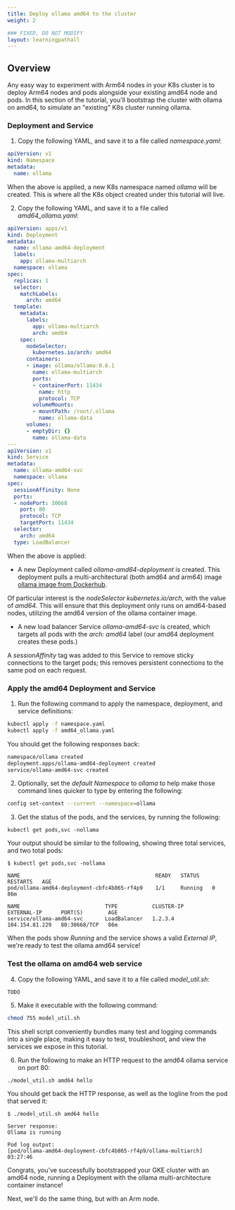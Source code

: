 ```yaml
---
title: Deploy ollama amd64 to the cluster
weight: 2

### FIXED, DO NOT MODIFY
layout: learningpathall
---
```


## Overview

Any easy way to experiment with Arm64 nodes in your K8s cluster is to deploy Arm64 nodes and pods alongside your existing amd64 node and pods. In this section of the tutorial, you'll bootstrap the cluster with ollama on amd64, to simulate an "existing" K8s cluster running ollama.

### Deployment and Service


1. Copy the following YAML, and save it to a file called *namespace.yaml*:

```yaml
apiVersion: v1
kind: Namespace
metadata:
  name: ollama
```

When the above is applied, a new K8s namespace named *ollama* will be created.  This is where all the K8s object created under this tutorial will live.

2. Copy the following YAML, and save it to a file called *amd64_ollama.yaml*:

```yaml
apiVersion: apps/v1
kind: Deployment
metadata:
  name: ollama-amd64-deployment
  labels:
    app: ollama-multiarch
  namespace: ollama
spec:
  replicas: 1
  selector:
    matchLabels:
      arch: amd64
  template:
    metadata:
      labels:
        app: ollama-multiarch
        arch: amd64
    spec:
      nodeSelector:
        kubernetes.io/arch: amd64
      containers:
      - image: ollama/ollama:0.6.1
        name: ollama-multiarch
        ports:
        - containerPort: 11434
          name: http
          protocol: TCP
        volumeMounts:
        - mountPath: /root/.ollama
          name: ollama-data
      volumes:
      - emptyDir: {}
        name: ollama-data
---
apiVersion: v1
kind: Service
metadata:
  name: ollama-amd64-svc
  namespace: ollama
spec:
  sessionAffinity: None
  ports:
  - nodePort: 30668
    port: 80
    protocol: TCP
    targetPort: 11434
  selector:
    arch: amd64
  type: LoadBalancer
```

When the above is applied:

* A new Deployment called *ollama-amd64-deployment* is created.  This deployment pulls a multi-architectural (both amd64 and arm64) image [ollama image from Dockerhub](https://hub.docker.com/layers/ollama/ollama/0.6.1/images/sha256-28b909914d4e77c96b1c57dea199c60ec12c5050d08ed764d9c234ba2944be63).

Of particular interest is the *nodeSelector* *kubernetes.io/arch*, with the value of *amd64*.  This will ensure that this deployment only runs on amd64-based nodes, utilizing the amd64 version of the ollama container image. 

* A new load balancer Service *ollama-amd64-svc* is created, which targets all pods with the *arch: amd64* label (our amd64 deployment creates these pods.)

A *sessionAffinity* tag was added to this Service to remove sticky connections to the target pods; this removes persistent connections to the same pod on each request.

### Apply the amd64 Deployment and Service

1. Run the following command to apply the namespace, deployment, and service definitions:

```bash
kubectl apply -f namespace.yaml
kubectl apply -f amd64_ollama.yaml
```

You should get the following responses back:

```bash
namespace/ollama created
deployment.apps/ollama-amd64-deployment created
service/ollama-amd64-svc created
```
2. Optionally, set the *default Namespace* to *ollama* to help make those command lines quicker to type by entering the following:

```bash
config set-context --current --namespace=ollama
```

3. Get the status of the pods, and the services, by running the following:

```commandline
kubectl get pods,svc -nollama 
```

Your output should be similar to the following, showing three total services, and two total pods:

```commandline
$ kubectl get pods,svc -nollama

NAME                                           READY   STATUS    RESTARTS   AGE
pod/ollama-amd64-deployment-cbfc4b865-rf4p9    1/1     Running   0          86m

NAME                           TYPE           CLUSTER-IP       EXTERNAL-IP      PORT(S)        AGE
service/ollama-amd64-svc       LoadBalancer   1.2.3.4          104.154.81.229   80:30668/TCP   86m
```

When the pods show *Running* and the service shows a valid *External IP*, we're ready to test the ollama amd64 service!

### Test the ollama on amd64 web service 

4. Copy the following YAML, and save it to a file called *model_util.sh*:

```bash
TODO
```

5. Make it executable with the following command:

```bash
chmod 755 model_util.sh
```

This shell script conveniently bundles many test and logging commands into a single place, making it easy to test, troubleshoot, and view the services we expose in this tutorial. 

6. Run the following to make an HTTP request to the amd64 ollama service on port 80:

```commandline
./model_util.sh amd64 hello
```

You should get back the HTTP response, as well as the logline from the pod that served it:

```commandline
$ ./model_util.sh amd64 hello

Server response:
Ollama is running

Pod log output:
[pod/ollama-amd64-deployment-cbfc4b865-rf4p9/ollama-multiarch] 03:27:46
```

Congrats, you've successfully bootstrapped your GKE cluster with an amd64 node, running a Deployment with the ollama multi-architecture container instance!

Next, we'll do the same thing, but with an Arm node. 
